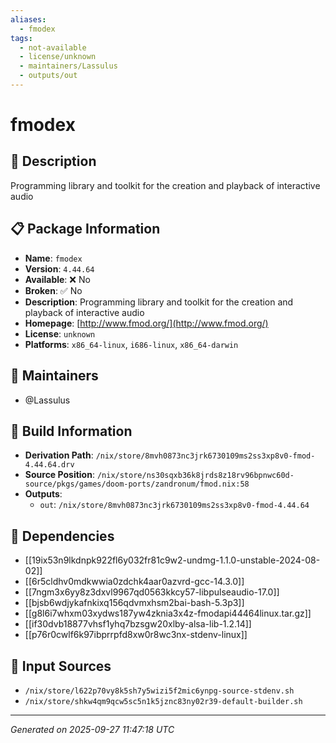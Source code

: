 ```yaml
---
aliases:
  - fmodex
tags:
  - not-available
  - license/unknown
  - maintainers/Lassulus
  - outputs/out
---
```


# fmodex

## 📝 Description

Programming library and toolkit for the creation and playback of interactive audio

## 📋 Package Information

- **Name**: `fmodex`
- **Version**: `4.44.64`
- **Available**: ❌ No
- **Broken**: ✅ No
- **Description**: Programming library and toolkit for the creation and playback of interactive audio
- **Homepage**: [http://www.fmod.org/](http://www.fmod.org/)
- **License**: `unknown`
- **Platforms**: `x86_64-linux`, `i686-linux`, `x86_64-darwin`
## 👥 Maintainers

- @Lassulus


## 🔧 Build Information

- **Derivation Path**: `/nix/store/8mvh0873nc3jrk6730109ms2ss3xp8v0-fmod-4.44.64.drv`
- **Source Position**: `/nix/store/ns30sqxb36k8jrds8z18rv96bpnwc60d-source/pkgs/games/doom-ports/zandronum/fmod.nix:58`
- **Outputs**:
  - `out`:  `/nix/store/8mvh0873nc3jrk6730109ms2ss3xp8v0-fmod-4.44.64`

## 🔗 Dependencies

- [[19ix53n9lkdnpk922fl6y032fr81c9w2-undmg-1.1.0-unstable-2024-08-02]]
- [[6r5cldhv0mdkwwia0zdchk4aar0azvrd-gcc-14.3.0]]
- [[7ngm3x6yy8z3dxvl9967qd0563kkcy57-libpulseaudio-17.0]]
- [[bjsb6wdjykafnkixq156qdvmxhsm2bai-bash-5.3p3]]
- [[g8l6i7whxm03xydws187yw4zknia3x4z-fmodapi44464linux.tar.gz]]
- [[if30dvb18877vhsf1yhq7bzsgw20xlby-alsa-lib-1.2.14]]
- [[p76r0cwlf6k97ibprrpfd8xw0r8wc3nx-stdenv-linux]]

## 📁 Input Sources

- `/nix/store/l622p70vy8k5sh7y5wizi5f2mic6ynpg-source-stdenv.sh`
- `/nix/store/shkw4qm9qcw5sc5n1k5jznc83ny02r39-default-builder.sh`

---
*Generated on 2025-09-27 11:47:18 UTC*
